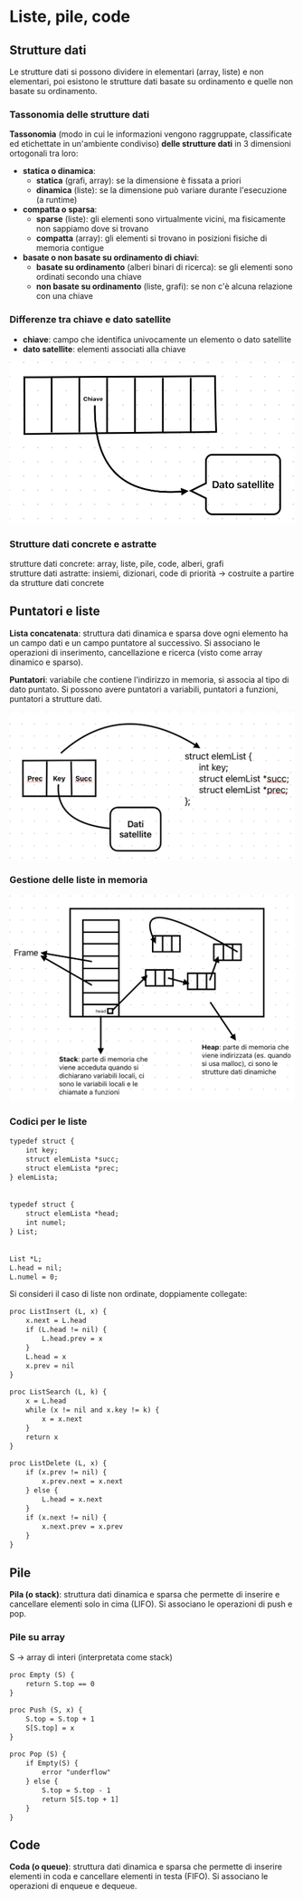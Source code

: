 # Liste, pile, code

## Strutture dati
Le strutture dati si possono dividere in elementari (array, liste) e non elementari, poi esistono le strutture dati basate su ordinamento e quelle non basate su ordinamento.

### Tassonomia delle strutture dati
**Tassonomia** (modo in cui le informazioni vengono raggruppate, classificate ed etichettate in un'ambiente condiviso) **delle strutture dati** in 3 dimensioni ortogonali tra loro:
- **statica o dinamica**:
    - **statica** (grafi, array): se la dimensione è fissata a priori
    - **dinamica** (liste): se la dimensione può variare durante l'esecuzione (a runtime)
- **compatta o sparsa**:
    - **sparse** (liste): gli elementi sono virtualmente vicini, ma fisicamente non sappiamo dove si trovano
  - **compatta** (array): gli elementi si trovano in posizioni fisiche di memoria contigue
- **basate o non basate su ordinamento di chiavi**:
    - **basate su ordinamento** (alberi binari di ricerca): se gli elementi sono ordinati secondo una chiave
    - **non basate su ordinamento** (liste, grafi): se non c'è alcuna relazione con una chiave

### Differenze tra chiave e dato satellite
- **chiave**: campo che identifica univocamente un elemento o dato satellite
- **dato satellite**: elementi associati alla chiave

![alt text](images/05_00.png)

### Strutture dati concrete e astratte
strutture dati concrete: array, liste, pile, code, alberi, grafi  
strutture dati astratte: insiemi, dizionari, code di priorità -> costruite a partire da strutture dati concrete

## Puntatori e liste
**Lista concatenata**: struttura dati dinamica e sparsa dove ogni elemento ha un campo dati e un campo puntatore al successivo. Si associano le operazioni di inserimento, cancellazione e ricerca (visto come array dinamico e sparso).

**Puntatori**: variabile che contiene l'indirizzo in memoria, si associa al tipo di dato puntato. Si possono avere puntatori a variabili, puntatori a funzioni, puntatori a strutture dati.

![alt text](images/05_01.png)

### Gestione delle liste in memoria
![alt text](images/05_02.png)

### Codici per le liste
```pseudocode
typedef struct {
    int key;
    struct elemLista *succ;
    struct elemLista *prec;
} elemLista;


typedef struct {
    struct elemLista *head;
    int numel;
} List;


List *L;
L.head = nil;
L.numel = 0;
```

Si consideri il caso di liste non ordinate, doppiamente collegate:

```pseudocode
proc ListInsert (L, x) {
    x.next = L.head
    if (L.head != nil) {
        L.head.prev = x
    }
    L.head = x
    x.prev = nil
}
```

```pseudocode
proc ListSearch (L, k) {
    x = L.head
    while (x != nil and x.key != k) {
        x = x.next
    }
    return x
}
```

```pseudocode
proc ListDelete (L, x) {
    if (x.prev != nil) {
        x.prev.next = x.next
    } else {
        L.head = x.next
    }
    if (x.next != nil) {
        x.next.prev = x.prev
    }
}
```

## Pile
**Pila (o stack)**: struttura dati dinamica e sparsa che permette di inserire e cancellare elementi solo in cima (LIFO). Si associano le operazioni di push e pop.

### Pile su array
S -> array di interi (interpretata come stack)

```pseudocode
proc Empty (S) {
    return S.top == 0
}
```

```pseudocode
proc Push (S, x) {
    S.top = S.top + 1
    S[S.top] = x
}
```

```pseudocode
proc Pop (S) {
    if Empty(S) {
        error "underflow"
    } else {
        S.top = S.top - 1
        return S[S.top + 1]
    }
}
```

## Code
**Coda (o queue)**: struttura dati dinamica e sparsa che permette di inserire elementi in coda e cancellare elementi in testa (FIFO). Si associano le operazioni di enqueue e dequeue.